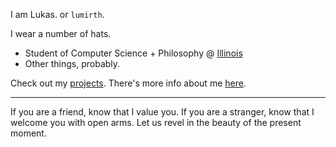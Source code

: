 I am Lukas. or `lumirth`.

I wear a number of hats.

- Student of Computer Science + Philosophy @ [Illinois](https://cs.illinois.edu)
- Other things, probably.

Check out my [projects](/work). There's more info about me [here](/info).

---

<!-- 
If you are a friend, know that I value you. If you are a stranger, know that I welcome you with open arms. The distinction between the two is like a drawing in the sand, erased by the tides of time. Come, let us walk together. It is a beautiful ~~bitch~~ beach of a universe. -->

If you are a friend, know that I value you. If you are a stranger, know that I welcome you with open arms. Let us revel in the beauty of the present moment.